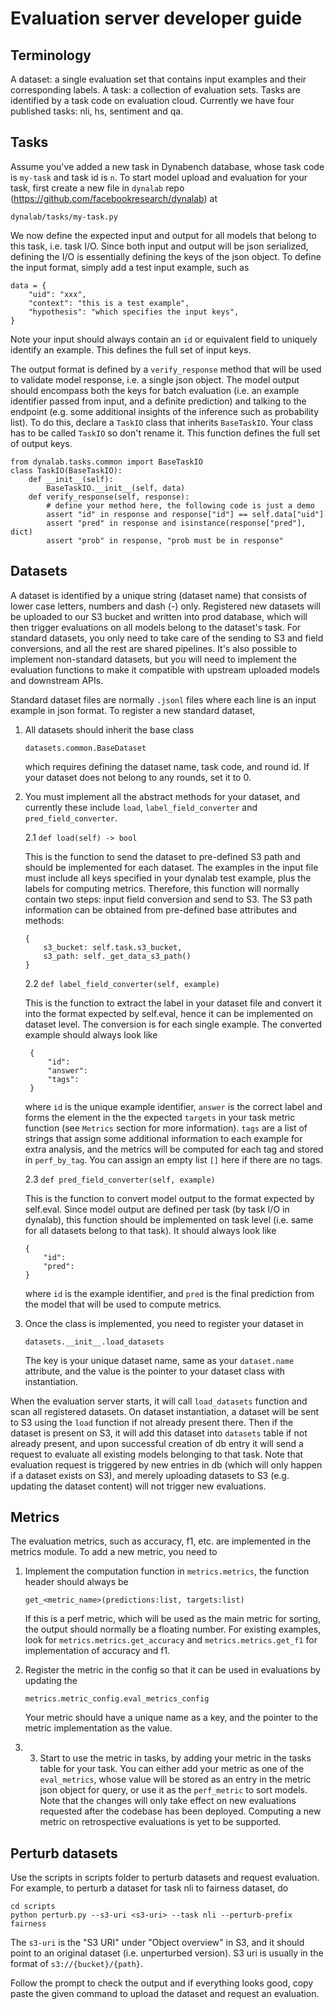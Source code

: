 # Evaluation server developer guide
## Terminology
A dataset: a single evaluation set that contains input examples and their corresponding labels.
A task: a collection of evaluation sets. Tasks are identified by a task code on evaluation cloud. Currently we have four published tasks: nli, hs, sentiment and qa.
## Tasks
Assume you've added a new task in Dynabench database, whose task code is `my-task` and task id is `n`. To start model upload and evaluation for your task, first create a new file in `dynalab` repo (https://github.com/facebookresearch/dynalab) at
```
dynalab/tasks/my-task.py
```
We now define the expected input and output for all models that belong to this task, i.e. task I/O. Since both input and output will be json serialized, defining the I/O is essentially defining the keys of the json object. To define the input format, simply add a test input example, such as
```
data = {
    "uid": "xxx",
    "context": "this is a test example",
    "hypothesis": "which specifies the input keys",
}
```
Note your input should always contain an `id` or equivalent field to uniquely identify an example. This defines the full set of input keys.

The output format is defined by a `verify_response` method that will be used to validate model response, i.e. a single json object. The model output should encompass both the keys for batch evaluation (i.e. an example identifier passed from input, and a definite prediction) and talking to the endpoint (e.g. some additional insights of the inference such as probability list). To do this, declare a `TaskIO` class that inherits `BaseTaskIO`. Your class has to be called `TaskIO` so don't rename it. This function defines the full set of output keys.
```
from dynalab.tasks.common import BaseTaskIO
class TaskIO(BaseTaskIO):
    def __init__(self):
        BaseTaskIO.__init__(self, data)
    def verify_response(self, response):
        # define your method here, the following code is just a demo
        assert "id" in response and response["id"] == self.data["uid"]
        assert "pred" in response and isinstance(response["pred"], dict)
        assert "prob" in response, "prob must be in response"
```

## Datasets
A dataset is identified by a unique string (dataset name) that consists of lower case letters, numbers and dash (-) only. Registered new datasets will be uploaded to our S3 bucket and written into prod database, which will then trigger evaluations on all models belong to the dataset's task. For standard datasets, you only need to take care of the sending to S3 and field conversions, and all the rest are shared pipelines. It's also possible to implement non-standard datasets, but you will need to implement the evaluation functions to make it compatible with upstream uploaded models and downstream APIs.

Standard dataset files are normally `.jsonl` files where each line is an input example in json format. To register a new standard dataset,

1. All datasets should inherit the base class
   ```
   datasets.common.BaseDataset
   ```
   which requires defining the dataset name, task code, and round id. If your dataset does not belong to any rounds, set it to 0.
2. You must implement all the abstract methods for your dataset, and currently these include `load`, `label_field_converter` and `pred_field_converter`.

    2.1 `def load(self) -> bool`

    This is the function to send the dataset to pre-defined S3 path and should be implemented for each dataset. The examples in the input file must include all keys specified in your dynalab test example, plus the labels for computing metrics. Therefore, this function will normally contain two steps: input field conversion and send to S3.
    The S3 path information can be obtained from pre-defined base attributes and methods:
    ```
    {
        s3_bucket: self.task.s3_bucket,
        s3_path: self._get_data_s3_path()
    }
    ```
    2.2 `def label_field_converter(self, example)`

    This is the function to extract the label in your dataset file and convert it into the format expected by self.eval, hence it can be implemented on dataset level. The conversion is for each single example. The converted example should always look like
    ```
     {
         "id":
         "answer":
         "tags":
     }
    ```
    where `id` is the unique example identifier, `answer` is the correct label and forms the element in the the expected `targets` in your task metric function (see `Metrics` section for more information). `tags` are a list of strings that assign some additional information to each example for extra analysis, and the metrics will be computed for each tag and stored in `perf_by_tag`. You can assign an empty list `[]` here if there are no tags.

    2.3 `def pred_field_converter(self, example)`

    This is the function to convert model output to the format expected by self.eval. Since model output are defined per task (by task I/O in dynalab), this function should be implemented on task level (i.e. same for all datasets belong to that task). It should always look like
     ```
     {
         "id":
         "pred":
     }
     ```
    where `id` is the example identifier, and `pred` is the final prediction from the model that will be used to compute metrics.
3. Once the class is implemented, you need to register your dataset in
   ```
   datasets.__init__.load_datasets
   ```
   The key is your unique dataset name, same as your `dataset.name` attribute, and the value is the pointer to your dataset class with instantiation.

When the evaluation server starts, it will call `load_datasets` function and scan all registered datasets. On dataset instantiation, a dataset will be sent to S3 using the `load` function if not already present there. Then if the dataset is present on S3, it will add this dataset into `datasets` table if not already present, and upon successful creation of db entry it will send a request to evaluate all existing models belonging to that task. Note that evaluation request is triggered by new entries in db (which will only happen if a dataset exists on S3), and merely uploading datasets to S3 (e.g. updating the dataset content) will not trigger new evaluations.


## Metrics
The evaluation metrics, such as accuracy, f1, etc. are implemented in the metrics module. To add a new metric, you need to
1. Implement the computation function in `metrics.metrics`, the function header should always be
   ```
   get_<metric_name>(predictions:list, targets:list)
   ```
    If this is a perf metric, which will be used as the main metric for sorting, the output should normally be a floating number. For existing examples, look for `metrics.metrics.get_accuracy` and `metrics.metrics.get_f1` for implementation of accuracy and f1.

2. Register the metric in the config so that it can be used in evaluations by updating the
   ```
   metrics.metric_config.eval_metrics_config
   ```
   Your metric should have a unique name as a key, and the pointer to the metric implementation as the value.

3. 3. Start to use the metric in tasks, by adding your metric in the tasks table for your task. You can either add your metric as one of the `eval_metrics`, whose value will be stored as an entry in the metric json object for query, or use it as the `perf_metric` to sort models. Note that the changes will only take effect on new evaluations requested after the codebase has been deployed. Computing a new metric on retrospective evaluations is yet to be supported.

## Perturb datasets
Use the scripts in scripts folder to perturb datasets and request evaluation.
For example, to perturb a dataset for task nli to fairness dataset, do
```
cd scripts
python perturb.py --s3-uri <s3-uri> --task nli --perturb-prefix fairness
```
The `s3-uri` is the "S3 URI" under "Object overview" in S3, and it should point to an original dataset (i.e. unperturbed version). S3 uri is usually in the format of `s3://{bucket}/{path}`.

Follow the prompt to check the output and if everything looks good, copy paste the given command to upload the dataset and request an evaluation.
